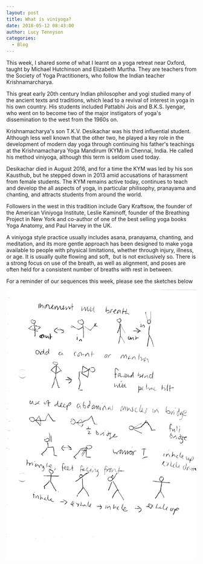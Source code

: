 ```yaml
---
layout: post
title: What is viniyoga?
date: 2018-05-12 08:43:00
author: Lucy Tennyson
categories:
  - Blog
---
```


This week, I shared some of what I learnt on a yoga retreat near Oxford, taught by Michael Hutchinson and Elizabeth Murtha. They are teachers from the Society of Yoga Practitioners, who follow the Indian teacher Krishnamarcharya.

This great early 20th century Indian philosopher and yogi studied many of the ancient texts and traditions, which lead to a revival of interest in yoga in his own country. His students included Pattabhi Jois and B.K.S. Iyengar, who went on to become two of the major instigators of yoga's dissemination to the west from the 1960s on.

Krishnamacharya's son T.K.V. Desikachar was his third influential student. Although less well known that the other two, he played a key role in the development of modern day yoga through continuing his father's teachings at the Krishnamacharya Yoga Mandirum (KYM) in Chennai, India. He called his method viniyoga, although this term is seldom used today.

Desikachar died in August 2016, and for a time the KYM was led by his son Kausthub, but he stepped down in 2013 amid accusations of harassment from female students. The KYM remains active today, continues to teach and develop the all aspects of yoga, in particular philisophy, pranayama and chanting, and attracts students from around the world.

Followers in the west in this tradition include Gary Kraftsow, the founder of the American Viniyoga Institute, Leslie Kaminoff, founder of the Breathing Project in New York and co-author of one of the best selling yoga books Yoga Anatomy, and Paul Harvey in the UK.

A viniyoga style practice usually includes asana, pranayama, chanting, and meditation, and its more gentle approach has been designed to make yoga available to people with physical limitations, whether through injury, illness, or age. It is usually quite flowing and soft,&nbsp; but is not exclusively so. There is a strong focus on use of the breath, as well as alignment, and poses are often held for a consistent number of breaths with rest in between.

For a reminder of our sequences this week, please see the sketches below

![](/uploads/yogablog10may.jpg)